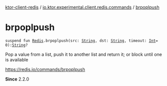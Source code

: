 [ktor-client-redis](../index.md) / [io.ktor.experimental.client.redis.commands](index.md) / [brpoplpush](./brpoplpush.md)

# brpoplpush

`suspend fun `[`Redis`](../io.ktor.experimental.client.redis/-redis/index.md)`.brpoplpush(src: `[`String`](https://kotlinlang.org/api/latest/jvm/stdlib/kotlin/-string/index.html)`, dst: `[`String`](https://kotlinlang.org/api/latest/jvm/stdlib/kotlin/-string/index.html)`, timeout: `[`Int`](https://kotlinlang.org/api/latest/jvm/stdlib/kotlin/-int/index.html)` = 0): `[`String`](https://kotlinlang.org/api/latest/jvm/stdlib/kotlin/-string/index.html)`?`

Pop a value from a list, push it to another list and return it; or block until one is available

https://redis.io/commands/brpoplpush

**Since**
2.2.0

